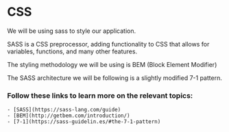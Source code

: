 # CSS

We will be using sass to style our application.

SASS is a CSS preprocessor, adding functionality to CSS that allows for variables, functions, and many other features.

The styling methodology we will be using is BEM (Block Element Modifier)

The SASS architecture we will be following is a slightly modified 7-1 pattern.

### Follow these links to learn more on the relevant topics:
    - [SASS](https://sass-lang.com/guide)
    - [BEM](http://getbem.com/introduction/)
    - [7-1](https://sass-guidelin.es/#the-7-1-pattern)
